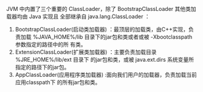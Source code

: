 JVM 中内置了三个重要的 ClassLoader，除了 BootstrapClassLoader 其他类加载器均由 Java 实现且 全部继承⾃ java.lang.ClassLoader ： 

1. BootstrapClassLoader(启动类加载器) ：最顶层的加载类，由C++实现，负责加载 %JAVA_HOME%/lib ⽬录下的jar包和类或者或被 -Xbootclasspath 参数指定的路径中的所 有类。 
2. ExtensionClassLoader(扩展类加载器) ：主要负责加载⽬录 %JRE_HOME%/lib/ext ⽬录下 的jar包和类，或被 java.ext.dirs 系统变量所指定的路径下的jar包。
3. AppClassLoader(应⽤程序类加载器) :⾯向我们⽤户的加载器，负责加载当前应⽤classpath下 的所有jar包和类。 

